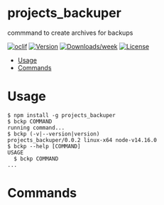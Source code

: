projects_backuper
=================

commmand to create archives for backups 

[![oclif](https://img.shields.io/badge/cli-oclif-brightgreen.svg)](https://oclif.io)
[![Version](https://img.shields.io/npm/v/projects_backuper.svg)](https://npmjs.org/package/projects_backuper)
[![Downloads/week](https://img.shields.io/npm/dw/projects_backuper.svg)](https://npmjs.org/package/projects_backuper)
[![License](https://img.shields.io/npm/l/projects_backuper.svg)](https://github.com/projects/projects_backuper/blob/master/package.json)

<!-- toc -->
* [Usage](#usage)
* [Commands](#commands)
<!-- tocstop -->
# Usage
<!-- usage -->
```sh-session
$ npm install -g projects_backuper
$ bckp COMMAND
running command...
$ bckp (-v|--version|version)
projects_backuper/0.0.2 linux-x64 node-v14.16.0
$ bckp --help [COMMAND]
USAGE
  $ bckp COMMAND
...
```
<!-- usagestop -->
# Commands
<!-- commands -->

<!-- commandsstop -->
